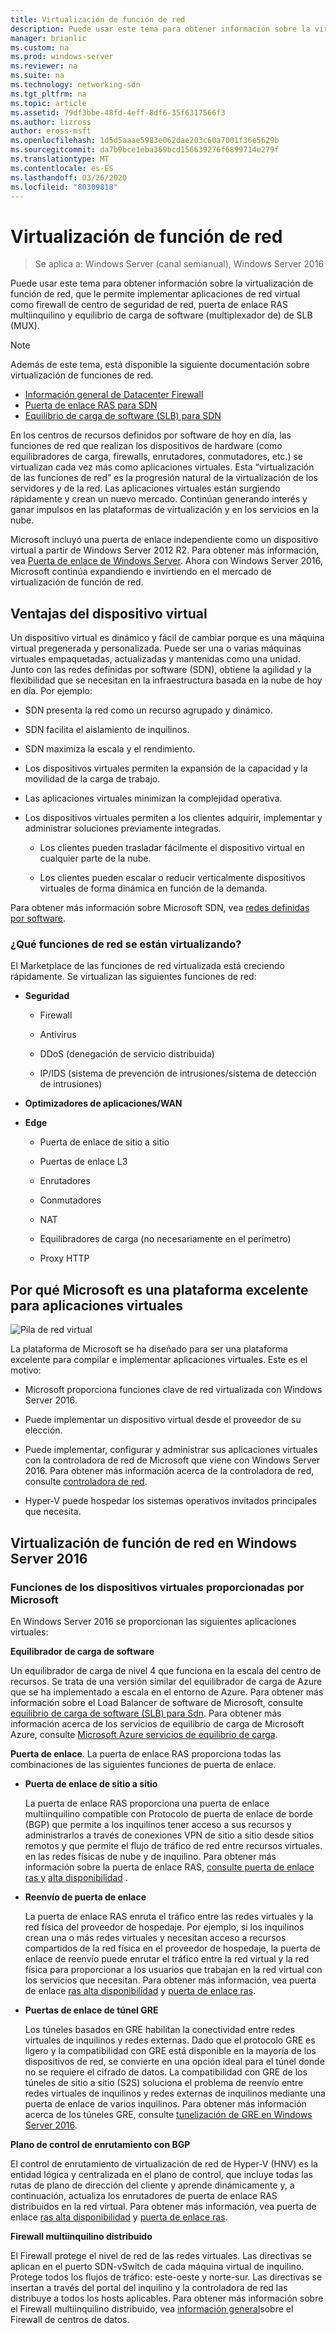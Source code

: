 ```yaml
---
title: Virtualización de función de red
description: Puede usar este tema para obtener información sobre la virtualización de función de red, que le permite implementar aplicaciones de red virtual como firewall de centro de seguridad de red, puerta de enlace RAS multiempresa y equilibrio de carga de software (SLB) en Windows Server 2016.
manager: brianlic
ms.custom: na
ms.prod: windows-server
ms.reviewer: na
ms.suite: na
ms.technology: networking-sdn
ms.tgt_pltfrm: na
ms.topic: article
ms.assetid: 79df3bbe-48fd-4eff-8df6-35f6317566f3
ms.author: lizross
author: eross-msft
ms.openlocfilehash: 1d5d5aaae5983e062dae203c60a7001f36e5629b
ms.sourcegitcommit: da7b9bce1eba369bcd156639276f6899714e279f
ms.translationtype: MT
ms.contentlocale: es-ES
ms.lasthandoff: 03/26/2020
ms.locfileid: "80309818"
---
```

# <a name="network-function-virtualization"></a>Virtualización de función de red

>Se aplica a: Windows Server (canal semianual), Windows Server 2016

Puede usar este tema para obtener información sobre la virtualización de función de red, que le permite implementar aplicaciones de red virtual como firewall de centro de seguridad de red, puerta de enlace RAS multiinquilino y equilibrio de carga de software \(multiplexador de\) de SLB \(MUX\).
  
>[!NOTE]  
>Además de este tema, está disponible la siguiente documentación sobre virtualización de funciones de red.  
> - [Información general de Datacenter Firewall](../../../sdn/technologies/network-function-virtualization/../../../sdn/technologies/network-function-virtualization/Datacenter-Firewall-Overview.md)  
> - [Puerta de enlace RAS para SDN](../../../sdn/technologies/network-function-virtualization/RAS-Gateway-for-SDN.md)  
> - [Equilibrio de carga de software (SLB) para SDN](../../../sdn/technologies/network-function-virtualization/Software-Load-Balancing--SLB--for-SDN.md)  
  
En los centros de recursos definidos por software de hoy en día, las funciones de red que realizan los dispositivos de hardware (como equilibradores de carga, firewalls, enrutadores, conmutadores, etc.) se virtualizan cada vez más como aplicaciones virtuales. Esta “virtualización de las funciones de red” es la progresión natural de la virtualización de los servidores y de la red. Las aplicaciones virtuales están surgiendo rápidamente y crean un nuevo mercado. Continúan generando interés y ganar impulsos en las plataformas de virtualización y en los servicios en la nube.  
  
Microsoft incluyó una puerta de enlace independiente como un dispositivo virtual a partir de Windows Server 2012 R2. Para obtener más información, vea [Puerta de enlace de Windows Server](https://technet.microsoft.com/library/dn313101.aspx). Ahora con Windows Server 2016, Microsoft continúa expandiendo e invirtiendo en el mercado de virtualización de función de red.  
  
## <a name="virtual-appliance-benefits"></a>Ventajas del dispositivo virtual  
Un dispositivo virtual es dinámico y fácil de cambiar porque es una máquina virtual pregenerada y personalizada. Puede ser una o varias máquinas virtuales empaquetadas, actualizadas y mantenidas como una unidad. Junto con las redes definidas por software (SDN), obtiene la agilidad y la flexibilidad que se necesitan en la infraestructura basada en la nube de hoy en día. Por ejemplo:  
  
-   SDN presenta la red como un recurso agrupado y dinámico.  
  
-   SDN facilita el aislamiento de inquilinos.  
  
-   SDN maximiza la escala y el rendimiento.  
  
-   Los dispositivos virtuales permiten la expansión de la capacidad y la movilidad de la carga de trabajo.  
  
-   Las aplicaciones virtuales minimizan la complejidad operativa.  
  
-   Los dispositivos virtuales permiten a los clientes adquirir, implementar y administrar soluciones previamente integradas.  
  
    -   Los clientes pueden trasladar fácilmente el dispositivo virtual en cualquier parte de la nube.  
  
    -   Los clientes pueden escalar o reducir verticalmente dispositivos virtuales de forma dinámica en función de la demanda.  
  
Para obtener más información sobre Microsoft SDN, vea [redes definidas por software](https://technet.microsoft.com/windows-server-docs/networking/sdn/software-defined-networking--sdn-).  
  
### <a name="what-network-functions-are-being-virtualized"></a>¿Qué funciones de red se están virtualizando?  
El Marketplace de las funciones de red virtualizada está creciendo rápidamente. Se virtualizan las siguientes funciones de red:  
  
-   **Seguridad**  
  
    -   Firewall  
  
    -   Antivirus  
  
    -   DDoS (denegación de servicio distribuida)  
  
    -   IP/IDS (sistema de prevención de intrusiones/sistema de detección de intrusiones)  
  
-   **Optimizadores de aplicaciones/WAN**  
  
-   **Edge**  
  
    -   Puerta de enlace de sitio a sitio  
  
    -   Puertas de enlace L3  
  
    -   Enrutadores  
  
    -   Conmutadores  
  
    -   NAT  
  
    -   Equilibradores de carga (no necesariamente en el perímetro)  
  
    -   Proxy HTTP  
  
## <a name="why-microsoft-is-a-great-platform-for-virtual-appliances"></a>Por qué Microsoft es una plataforma excelente para aplicaciones virtuales  
![Pila de red virtual](../../../media/Network-Function-Virtualization/Microsoft-Network-Function-Virtualization.png)  
  
La plataforma de Microsoft se ha diseñado para ser una plataforma excelente para compilar e implementar aplicaciones virtuales. Este es el motivo:  
  
-   Microsoft proporciona funciones clave de red virtualizada con Windows Server 2016.  
  
-   Puede implementar un dispositivo virtual desde el proveedor de su elección.  
  
-   Puede implementar, configurar y administrar sus aplicaciones virtuales con la controladora de red de Microsoft que viene con Windows Server 2016. Para obtener más información acerca de la controladora de red, consulte [controladora de red](../../../sdn/technologies/network-controller/Network-Controller.md).  
  
-   Hyper-V puede hospedar los sistemas operativos invitados principales que necesita.  
  
## <a name="network-function-virtualization-in-windows-server-2016"></a>Virtualización de función de red en Windows Server 2016  
  
### <a name="virtual-appliances-functions-provided-by-microsoft"></a>Funciones de los dispositivos virtuales proporcionadas por Microsoft  
En Windows Server 2016 se proporcionan las siguientes aplicaciones virtuales:  
  
**Equilibrador de carga de software**  
  
Un equilibrador de carga de nivel 4 que funciona en la escala del centro de recursos. Se trata de una versión similar del equilibrador de carga de Azure que se ha implementado a escala en el entorno de Azure. Para obtener más información sobre el Load Balancer de software de Microsoft, consulte [equilibrio de carga de software (SLB) para Sdn](https://technet.microsoft.com/library/mt632286.aspx). Para obtener más información acerca de los servicios de equilibrio de carga de Microsoft Azure, consulte [Microsoft Azure servicios de equilibrio de carga](https://azure.microsoft.com/blog/2014/04/08/microsoft-azure-load-balancing-services/).  
  
**Puerta de enlace**. La puerta de enlace RAS proporciona todas las combinaciones de las siguientes funciones de puerta de enlace.  
  
-   **Puerta de enlace de sitio a sitio**  
  
    La puerta de enlace RAS proporciona una puerta de enlace multiinquilino compatible con Protocolo de puerta de enlace de borde (BGP) que permite a los inquilinos tener acceso a sus recursos y administrarlos a través de conexiones VPN de sitio a sitio desde sitios remotos y que permite el flujo de tráfico de red entre recursos virtuales. en las redes físicas de nube y de inquilino. Para obtener más información sobre la puerta de enlace RAS, [consulte puerta de enlace ras y](https://technet.microsoft.com/library/mt626650.aspx) [alta disponibilidad](https://technet.microsoft.com/library/mt631692.aspx) .  
  
-   **Reenvío de puerta de enlace**  
  
    La puerta de enlace RAS enruta el tráfico entre las redes virtuales y la red física del proveedor de hospedaje. Por ejemplo, si los inquilinos crean una o más redes virtuales y necesitan acceso a recursos compartidos de la red física en el proveedor de hospedaje, la puerta de enlace de reenvío puede enrutar el tráfico entre la red virtual y la red física para proporcionar a los usuarios que trabajan en la red virtual con los servicios que necesitan. Para obtener más información, vea puerta de enlace [ras alta disponibilidad](https://technet.microsoft.com/library/mt631692.aspx) y [puerta de enlace ras](https://technet.microsoft.com/library/mt626650.aspx).  
  
-   **Puertas de enlace de túnel GRE**  
  
    Los túneles basados en GRE habilitan la conectividad entre redes virtuales de inquilinos y redes externas. Dado que el protocolo GRE es ligero y la compatibilidad con GRE está disponible en la mayoría de los dispositivos de red, se convierte en una opción ideal para el túnel donde no se requiere el cifrado de datos. La compatibilidad con GRE de los túneles de sitio a sitio (S2S) soluciona el problema de reenvío entre redes virtuales de inquilinos y redes externas de inquilinos mediante una puerta de enlace de varios inquilinos. Para obtener más información acerca de los túneles GRE, consulte [tunelización de GRE en Windows Server 2016](https://technet.microsoft.com/library/dn765485.aspx).  
  
**Plano de control de enrutamiento con BGP**  
  
El control de enrutamiento de virtualización de red de Hyper-V (HNV) es la entidad lógica y centralizada en el plano de control, que incluye todas las rutas de plano de dirección del cliente y aprende dinámicamente y, a continuación, actualiza los enrutadores de puerta de enlace RAS distribuidos en la red virtual. Para obtener más información, vea puerta de enlace [ras alta disponibilidad](https://technet.microsoft.com/library/mt631692.aspx) y [puerta de enlace ras](https://technet.microsoft.com/library/mt626650.aspx).  
  
**Firewall multiinquilino distribuido**  
  
El Firewall protege el nivel de red de las redes virtuales. Las directivas se aplican en el puerto SDN-vSwitch de cada máquina virtual de inquilino. Protege todos los flujos de tráfico: este-oeste y norte-sur. Las directivas se insertan a través del portal del inquilino y la controladora de red las distribuye a todos los hosts aplicables. Para obtener más información sobre el Firewall multiinquilino distribuido, vea [información general](../../../sdn/technologies/network-function-virtualization/../../../sdn/technologies/network-function-virtualization/Datacenter-Firewall-Overview.md)sobre el Firewall de centros de datos.  
  


